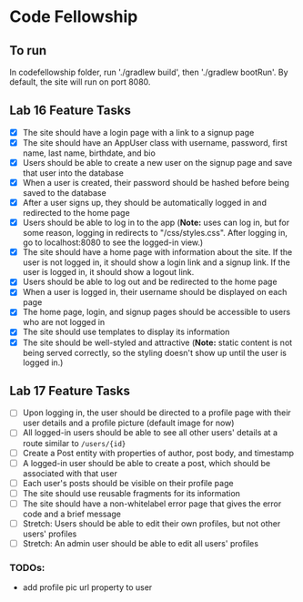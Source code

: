# Code Fellowship

## To run

In codefellowship folder, run './gradlew build', then './gradlew bootRun'. By default, the site will run on port 8080.

## Lab 16 Feature Tasks

- [x] The site should have a login page with a link to a signup page
- [x] The site should have an AppUser class with username, password, first name, last name, birthdate, and bio
- [x] Users should be able to create a new user on the signup page and save that user into the database
- [x] When a user is created, their password should be hashed before being saved to the database
- [x] After a user signs up, they should be automatically logged in and redirected to the home page
- [x] Users should be able to log in to the app (**Note:** uses can log in, but for some reason, logging in redirects to "/css/styles.css". After logging in, go to localhost:8080 to see the logged-in view.)
- [x] The site should have a home page with information about the site. If the user is not logged in, it should show a login link and a signup link. If the user is logged in, it should show a logout link.
- [x] Users should be able to log out and be redirected to the home page
- [x] When a user is logged in, their username should be displayed on each page
- [x] The home page, login, and signup pages should be accessible to users who are not logged in
- [x] The site should use templates to display its information
- [x] The site should be well-styled and attractive (**Note:** static content is not being served correctly, so the styling doesn't show up until the user is logged in.)

## Lab 17 Feature Tasks

- [ ] Upon logging in, the user should be directed to a profile page with their user details and a profile picture (default image for now)
- [ ] All logged-in users should be able to see all other users' details at a route similar to `/users/{id}`
- [ ] Create a Post entity with properties of author, post body, and timestamp
- [ ] A logged-in user should be able to create a post, which should be associated with that user
- [ ] Each user's posts should be visible on their profile page
- [ ] The site should use reusable fragments for its information
- [ ] The site should have a non-whitelabel error page that gives the error code and a brief message
- [ ] Stretch: Users should be able to edit their own profiles, but not other users' profiles
- [ ] Stretch: An admin user should be able to edit all users' profiles

### TODOs:

- add profile pic url property to user